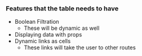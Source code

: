 ### Features that the table needs to have

<!-- * Actions per row -->
* Boolean Filtration
    * These will be dynamic as well
* Displaying data with props
* Dynamic links as cells
    * These links will take the user to other routes
